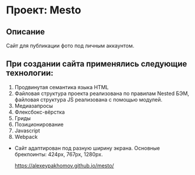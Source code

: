 # Проект: Mesto

## Описание
  Сайт для публикации фото под личным аккаунтом.

## При создании сайта применялись следующие технологии:
1. Продвинутая семантика языка HTML
2. Файловая структура проекта реализована по правилам Nested БЭМ, файловая структура JS реализована с помощью модулей.
3. Медиазапросы
4. Флексбокс-вёрстка
5. Гриды
6. Позиционирование
7. Javascript
8. Webpack

* Сайт адаптирован под разную ширину экрана. Основные брекпоинты: 424px, 767px, 1280px.

  https://alexeypakhomov.github.io/mesto/
